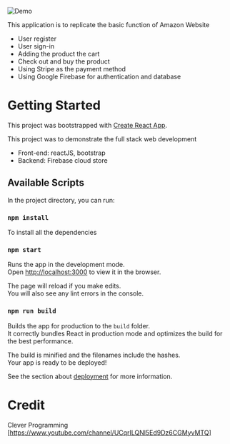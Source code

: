 ![Demo](https://i.ibb.co/VLr6gd4/Sample.png)

This application is to replicate the basic function of Amazon Website
- User register
- User sign-in
- Adding the product the cart
- Check out and buy the product
- Using Stripe as the payment method
- Using Google Firebase for authentication and database

# Getting Started

This project was bootstrapped with [Create React App](https://github.com/facebook/create-react-app).

This project was to demonstrate the full stack web development
- Front-end: reactJS, bootstrap
- Backend: Firebase cloud store

## Available Scripts

In the project directory, you can run:

### `npm install` 

To install all the dependencies

### `npm start`

Runs the app in the development mode.\
Open [http://localhost:3000](http://localhost:3000) to view it in the browser.

The page will reload if you make edits.\
You will also see any lint errors in the console.

### `npm run build`

Builds the app for production to the `build` folder.\
It correctly bundles React in production mode and optimizes the build for the best performance.

The build is minified and the filenames include the hashes.\
Your app is ready to be deployed!

See the section about [deployment](https://facebook.github.io/create-react-app/docs/deployment) for more information.

# Credit

Clever Programming [https://www.youtube.com/channel/UCqrILQNl5Ed9Dz6CGMyvMTQ]
